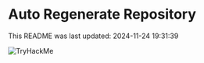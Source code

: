 # Auto Regenerate Repository

This README was last updated: 2024-11-24 19:31:39

 ![TryHackMe](https://tryhackme.com/badge/533634)